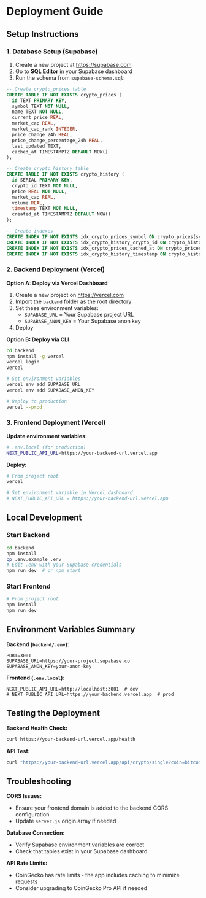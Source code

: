# Deployment Guide

## Setup Instructions

### 1. Database Setup (Supabase)
1. Create a new project at https://supabase.com
2. Go to **SQL Editor** in your Supabase dashboard
3. Run the schema from `supabase-schema.sql`:

```sql
-- Create crypto_prices table
CREATE TABLE IF NOT EXISTS crypto_prices (
  id TEXT PRIMARY KEY,
  symbol TEXT NOT NULL,
  name TEXT NOT NULL,
  current_price REAL,
  market_cap REAL,
  market_cap_rank INTEGER,
  price_change_24h REAL,
  price_change_percentage_24h REAL,
  last_updated TEXT,
  cached_at TIMESTAMPTZ DEFAULT NOW()
);

-- Create crypto_history table
CREATE TABLE IF NOT EXISTS crypto_history (
  id SERIAL PRIMARY KEY,
  crypto_id TEXT NOT NULL,
  price REAL NOT NULL,
  market_cap REAL,
  volume REAL,
  timestamp TEXT NOT NULL,
  created_at TIMESTAMPTZ DEFAULT NOW()
);

-- Create indexes
CREATE INDEX IF NOT EXISTS idx_crypto_prices_symbol ON crypto_prices(symbol);
CREATE INDEX IF NOT EXISTS idx_crypto_history_crypto_id ON crypto_history(crypto_id);
CREATE INDEX IF NOT EXISTS idx_crypto_prices_cached_at ON crypto_prices(cached_at);
CREATE INDEX IF NOT EXISTS idx_crypto_history_timestamp ON crypto_history(timestamp);
```

### 2. Backend Deployment (Vercel)

**Option A: Deploy via Vercel Dashboard**
1. Create a new project on https://vercel.com
2. Import the `backend` folder as the root directory
3. Set these environment variables:
   - `SUPABASE_URL` = Your Supabase project URL
   - `SUPABASE_ANON_KEY` = Your Supabase anon key
4. Deploy

**Option B: Deploy via CLI**
```bash
cd backend
npm install -g vercel
vercel login
vercel

# Set environment variables
vercel env add SUPABASE_URL
vercel env add SUPABASE_ANON_KEY

# Deploy to production
vercel --prod
```

### 3. Frontend Deployment (Vercel)

**Update environment variables:**
```bash
# .env.local (for production)
NEXT_PUBLIC_API_URL=https://your-backend-url.vercel.app
```

**Deploy:**
```bash
# From project root
vercel

# Set environment variable in Vercel dashboard:
# NEXT_PUBLIC_API_URL = https://your-backend-url.vercel.app
```

## Local Development

### Start Backend
```bash
cd backend
npm install
cp .env.example .env
# Edit .env with your Supabase credentials
npm run dev  # or npm start
```

### Start Frontend
```bash
# From project root
npm install
npm run dev
```

## Environment Variables Summary

**Backend (`backend/.env`)**:
```env
PORT=3001
SUPABASE_URL=https://your-project.supabase.co
SUPABASE_ANON_KEY=your-anon-key
```

**Frontend (`.env.local`)**:
```env
NEXT_PUBLIC_API_URL=http://localhost:3001  # dev
# NEXT_PUBLIC_API_URL=https://your-backend.vercel.app  # prod
```

## Testing the Deployment

**Backend Health Check:**
```bash
curl https://your-backend-url.vercel.app/health
```

**API Test:**
```bash
curl "https://your-backend-url.vercel.app/api/crypto/single?coin=bitcoin"
```

## Troubleshooting

**CORS Issues:**
- Ensure your frontend domain is added to the backend CORS configuration
- Update `server.js` origin array if needed

**Database Connection:**
- Verify Supabase environment variables are correct
- Check that tables exist in your Supabase dashboard

**API Rate Limits:**
- CoinGecko has rate limits - the app includes caching to minimize requests
- Consider upgrading to CoinGecko Pro API if needed